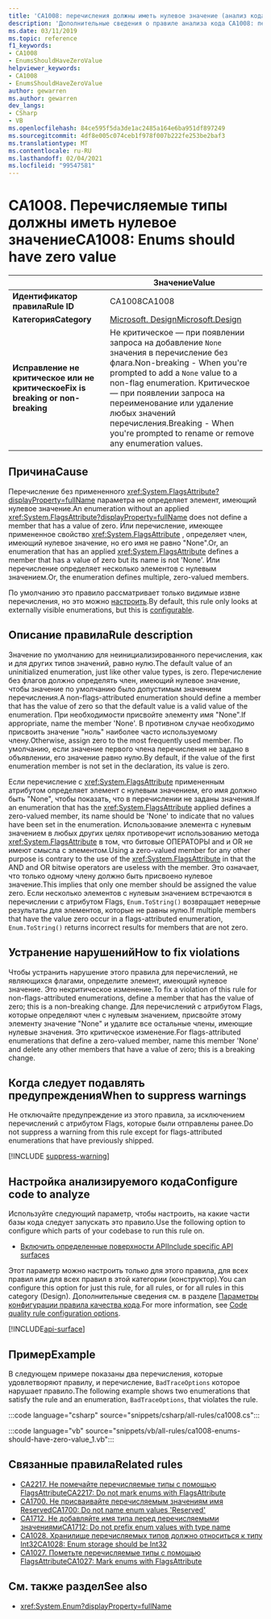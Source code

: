 ```yaml
---
title: 'CA1008: перечисления должны иметь нулевое значение (анализ кода)'
description: 'Дополнительные сведения о правиле анализа кода CA1008: перечисления должны иметь нулевое значение'
ms.date: 03/11/2019
ms.topic: reference
f1_keywords:
- CA1008
- EnumsShouldHaveZeroValue
helpviewer_keywords:
- CA1008
- EnumsShouldHaveZeroValue
author: gewarren
ms.author: gewarren
dev_langs:
- CSharp
- VB
ms.openlocfilehash: 84ce595f5da3de1ac2485a164e6ba951df897249
ms.sourcegitcommit: 4df8e005c074ceb1f978f007b222fe253be2baf3
ms.translationtype: MT
ms.contentlocale: ru-RU
ms.lasthandoff: 02/04/2021
ms.locfileid: "99547581"
---
```

# <a name="ca1008-enums-should-have-zero-value"></a><span data-ttu-id="55e84-103">CA1008. Перечисляемые типы должны иметь нулевое значение</span><span class="sxs-lookup"><span data-stu-id="55e84-103">CA1008: Enums should have zero value</span></span>

| | <span data-ttu-id="55e84-104">Значение</span><span class="sxs-lookup"><span data-stu-id="55e84-104">Value</span></span> |
|-|-|
| <span data-ttu-id="55e84-105">**Идентификатор правила**</span><span class="sxs-lookup"><span data-stu-id="55e84-105">**Rule ID**</span></span> |<span data-ttu-id="55e84-106">CA1008</span><span class="sxs-lookup"><span data-stu-id="55e84-106">CA1008</span></span>|
| <span data-ttu-id="55e84-107">**Категория**</span><span class="sxs-lookup"><span data-stu-id="55e84-107">**Category**</span></span> |[<span data-ttu-id="55e84-108">Microsoft. Design</span><span class="sxs-lookup"><span data-stu-id="55e84-108">Microsoft.Design</span></span>](design-warnings.md)|
| <span data-ttu-id="55e84-109">**Исправление не критическое или не критическое**</span><span class="sxs-lookup"><span data-stu-id="55e84-109">**Fix is breaking or non-breaking**</span></span> |<span data-ttu-id="55e84-110">Не критическое — при появлении запроса на добавление `None` значения в перечисление без флага.</span><span class="sxs-lookup"><span data-stu-id="55e84-110">Non-breaking - When you're prompted to add a `None` value to a non-flag enumeration.</span></span> <span data-ttu-id="55e84-111">Критическое — при появлении запроса на переименование или удаление любых значений перечисления.</span><span class="sxs-lookup"><span data-stu-id="55e84-111">Breaking - When you're prompted to rename or remove any enumeration values.</span></span>|

## <a name="cause"></a><span data-ttu-id="55e84-112">Причина</span><span class="sxs-lookup"><span data-stu-id="55e84-112">Cause</span></span>

<span data-ttu-id="55e84-113">Перечисление без примененного <xref:System.FlagsAttribute?displayProperty=fullName> параметра не определяет элемент, имеющий нулевое значение.</span><span class="sxs-lookup"><span data-stu-id="55e84-113">An enumeration without an applied <xref:System.FlagsAttribute?displayProperty=fullName> does not define a member that has a value of zero.</span></span> <span data-ttu-id="55e84-114">Или перечисление, имеющее примененное свойство <xref:System.FlagsAttribute> , определяет член, имеющий нулевое значение, но его имя не равно "None".</span><span class="sxs-lookup"><span data-stu-id="55e84-114">Or, an enumeration that has an applied <xref:System.FlagsAttribute> defines a member that has a value of zero but its name is not 'None'.</span></span> <span data-ttu-id="55e84-115">Или перечисление определяет несколько элементов с нулевым значением.</span><span class="sxs-lookup"><span data-stu-id="55e84-115">Or, the enumeration defines multiple, zero-valued members.</span></span>

<span data-ttu-id="55e84-116">По умолчанию это правило рассматривает только видимые извне перечисления, но это можно [настроить](#configure-code-to-analyze).</span><span class="sxs-lookup"><span data-stu-id="55e84-116">By default, this rule only looks at externally visible enumerations, but this is [configurable](#configure-code-to-analyze).</span></span>

## <a name="rule-description"></a><span data-ttu-id="55e84-117">Описание правила</span><span class="sxs-lookup"><span data-stu-id="55e84-117">Rule description</span></span>

<span data-ttu-id="55e84-118">Значение по умолчанию для неинициализированного перечисления, как и для других типов значений, равно нулю.</span><span class="sxs-lookup"><span data-stu-id="55e84-118">The default value of an uninitialized enumeration, just like other value types, is zero.</span></span> <span data-ttu-id="55e84-119">Перечисление без флагов должно определять член, имеющий нулевое значение, чтобы значение по умолчанию было допустимым значением перечисления.</span><span class="sxs-lookup"><span data-stu-id="55e84-119">A non-flags-attributed enumeration should define a member that has the value of zero so that the default value is a valid value of the enumeration.</span></span> <span data-ttu-id="55e84-120">При необходимости присвойте элементу имя "None".</span><span class="sxs-lookup"><span data-stu-id="55e84-120">If appropriate, name the member 'None'.</span></span> <span data-ttu-id="55e84-121">В противном случае необходимо присвоить значение "ноль" наиболее часто используемому члену.</span><span class="sxs-lookup"><span data-stu-id="55e84-121">Otherwise, assign zero to the most frequently used member.</span></span> <span data-ttu-id="55e84-122">По умолчанию, если значение первого члена перечисления не задано в объявлении, его значение равно нулю.</span><span class="sxs-lookup"><span data-stu-id="55e84-122">By default, if the value of the first enumeration member is not set in the declaration, its value is zero.</span></span>

<span data-ttu-id="55e84-123">Если перечисление с <xref:System.FlagsAttribute> примененным атрибутом определяет элемент с нулевым значением, его имя должно быть "None", чтобы показать, что в перечислении не заданы значения.</span><span class="sxs-lookup"><span data-stu-id="55e84-123">If an enumeration that has the <xref:System.FlagsAttribute> applied defines a zero-valued member, its name should be 'None' to indicate that no values have been set in the enumeration.</span></span> <span data-ttu-id="55e84-124">Использование элемента с нулевым значением в любых других целях противоречит использованию метода <xref:System.FlagsAttribute> в том, что битовые ОПЕРАТОРЫ and и OR не имеют смысла с элементом.</span><span class="sxs-lookup"><span data-stu-id="55e84-124">Using a zero-valued member for any other purpose is contrary to the use of the <xref:System.FlagsAttribute> in that the AND and OR bitwise operators are useless with the member.</span></span> <span data-ttu-id="55e84-125">Это означает, что только одному члену должно быть присвоено нулевое значение.</span><span class="sxs-lookup"><span data-stu-id="55e84-125">This implies that only one member should be assigned the value zero.</span></span> <span data-ttu-id="55e84-126">Если несколько элементов с нулевым значением встречаются в перечислении с атрибутом Flags, `Enum.ToString()` возвращает неверные результаты для элементов, которые не равны нулю.</span><span class="sxs-lookup"><span data-stu-id="55e84-126">If multiple members that have the value zero occur in a flags-attributed enumeration, `Enum.ToString()` returns incorrect results for members that are not zero.</span></span>

## <a name="how-to-fix-violations"></a><span data-ttu-id="55e84-127">Устранение нарушений</span><span class="sxs-lookup"><span data-stu-id="55e84-127">How to fix violations</span></span>

<span data-ttu-id="55e84-128">Чтобы устранить нарушение этого правила для перечислений, не являющихся флагами, определите элемент, имеющий нулевое значение. Это некритическое изменение.</span><span class="sxs-lookup"><span data-stu-id="55e84-128">To fix a violation of this rule for non-flags-attributed enumerations, define a member that has the value of zero; this is a non-breaking change.</span></span> <span data-ttu-id="55e84-129">Для перечислений с атрибутом Flags, которые определяют член с нулевым значением, присвойте этому элементу значение "None" и удалите все остальные члены, имеющие нулевые значения. Это критическое изменение.</span><span class="sxs-lookup"><span data-stu-id="55e84-129">For flags-attributed enumerations that define a zero-valued member, name this member 'None' and delete any other members that have a value of zero; this is a breaking change.</span></span>

## <a name="when-to-suppress-warnings"></a><span data-ttu-id="55e84-130">Когда следует подавлять предупреждения</span><span class="sxs-lookup"><span data-stu-id="55e84-130">When to suppress warnings</span></span>

<span data-ttu-id="55e84-131">Не отключайте предупреждение из этого правила, за исключением перечислений с атрибутом Flags, которые были отправлены ранее.</span><span class="sxs-lookup"><span data-stu-id="55e84-131">Do not suppress a warning from this rule except for flags-attributed enumerations that have previously shipped.</span></span>

[!INCLUDE [suppress-warning](../../../../includes/code-analysis/suppress-warning.md)]

## <a name="configure-code-to-analyze"></a><span data-ttu-id="55e84-132">Настройка анализируемого кода</span><span class="sxs-lookup"><span data-stu-id="55e84-132">Configure code to analyze</span></span>

<span data-ttu-id="55e84-133">Используйте следующий параметр, чтобы настроить, на какие части базы кода следует запускать это правило.</span><span class="sxs-lookup"><span data-stu-id="55e84-133">Use the following option to configure which parts of your codebase to run this rule on.</span></span>

- [<span data-ttu-id="55e84-134">Включить определенные поверхности API</span><span class="sxs-lookup"><span data-stu-id="55e84-134">Include specific API surfaces</span></span>](#include-specific-api-surfaces)

<span data-ttu-id="55e84-135">Этот параметр можно настроить только для этого правила, для всех правил или для всех правил в этой категории (конструктор).</span><span class="sxs-lookup"><span data-stu-id="55e84-135">You can configure this option for just this rule, for all rules, or for all rules in this category (Design).</span></span> <span data-ttu-id="55e84-136">Дополнительные сведения см. в разделе [Параметры конфигурации правила качества кода](../code-quality-rule-options.md).</span><span class="sxs-lookup"><span data-stu-id="55e84-136">For more information, see [Code quality rule configuration options](../code-quality-rule-options.md).</span></span>

[!INCLUDE[api-surface](~/includes/code-analysis/api-surface.md)]

## <a name="example"></a><span data-ttu-id="55e84-137">Пример</span><span class="sxs-lookup"><span data-stu-id="55e84-137">Example</span></span>

<span data-ttu-id="55e84-138">В следующем примере показаны два перечисления, которые удовлетворяют правилу, и перечисление, `BadTraceOptions` которое нарушает правило.</span><span class="sxs-lookup"><span data-stu-id="55e84-138">The following example shows two enumerations that satisfy the rule and an enumeration, `BadTraceOptions`, that violates the rule.</span></span>

:::code language="csharp" source="snippets/csharp/all-rules/ca1008.cs":::

:::code language="vb" source="snippets/vb/all-rules/ca1008-enums-should-have-zero-value_1.vb":::

## <a name="related-rules"></a><span data-ttu-id="55e84-139">Связанные правила</span><span class="sxs-lookup"><span data-stu-id="55e84-139">Related rules</span></span>

- [<span data-ttu-id="55e84-140">CA2217. Не помечайте перечисляемые типы с помощью FlagsAttribute</span><span class="sxs-lookup"><span data-stu-id="55e84-140">CA2217: Do not mark enums with FlagsAttribute</span></span>](ca2217.md)
- [<span data-ttu-id="55e84-141">CA1700. Не присваивайте перечисляемым значениям имя Reserved</span><span class="sxs-lookup"><span data-stu-id="55e84-141">CA1700: Do not name enum values 'Reserved'</span></span>](ca1700.md)
- [<span data-ttu-id="55e84-142">CA1712. Не добавляйте имя типа перед перечисляемыми значениями</span><span class="sxs-lookup"><span data-stu-id="55e84-142">CA1712: Do not prefix enum values with type name</span></span>](ca1712.md)
- [<span data-ttu-id="55e84-143">CA1028. Хранилище перечисляемых типов должно относиться к типу Int32</span><span class="sxs-lookup"><span data-stu-id="55e84-143">CA1028: Enum storage should be Int32</span></span>](ca1028.md)
- [<span data-ttu-id="55e84-144">CA1027. Пометьте перечисляемые типы с помощью FlagsAttribute</span><span class="sxs-lookup"><span data-stu-id="55e84-144">CA1027: Mark enums with FlagsAttribute</span></span>](ca1027.md)

## <a name="see-also"></a><span data-ttu-id="55e84-145">См. также раздел</span><span class="sxs-lookup"><span data-stu-id="55e84-145">See also</span></span>

- <xref:System.Enum?displayProperty=fullName>
